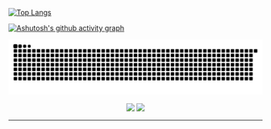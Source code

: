 [![Top Langs](https://github-readme-stats.vercel.app/api/top-langs/?username=hahahahaha66&layout=compact)](https://github.com/anuraghazra/github-readme-stats)

[![Ashutosh's github activity graph](https://github-readme-activity-graph.vercel.app/graph?username=hahahahaha66&theme=react-dark)](https://github.com/ashutosh00710/github-readme-activity-graph)

![](https://raw.githubusercontent.com/hahahahaha66/hahahahaha66/refs/heads/output/github-contribution-grid-snake-dark.svg)

<div align="center">
  <a href="https://github.com/hahahahaha66"><img src="https://img.shields.io/badge/-GitHub-181717?style=flat-square&logo=github"></a>
  <a href="https://leetcode.cn/u/upbeat-7ehmannikl/"><img src="https://img.shields.io/badge/-LeetCode-FFA116?style=flat-square&logo=leetcode"></a>

</div>  

---
